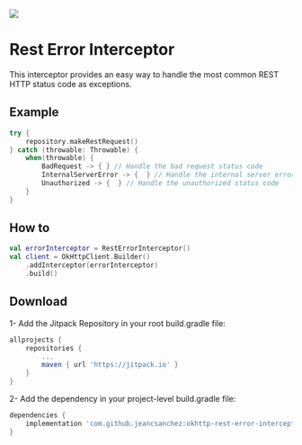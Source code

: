 [![](https://jitpack.io/v/jeancsanchez/okhttp-rest-error-interceptor.svg)](https://jitpack.io/#jeancsanchez/okhttp-rest-error-interceptor)

Rest Error Interceptor
===================

This interceptor provides an easy way to handle the most common REST HTTP status code as exceptions.

Example
--------

```kotlin
try {
    repository.makeRestRequest()
} catch (throwable: Throwable) {
    when(throwable) {
        BadRequest -> { } // Handle the bad request status code
        InternalServerError -> {  } // Handle the internal server error status code
        Unauthorized -> {  } // Handle the unauthorized status code
    }
}
```

How to
------

```kotlin
val errorInterceptor = RestErrorInterceptor()
val client = OkHttpClient.Builder()
    .addInterceptor(errorInterceptor)
    .build()
```

Download
--------
1- Add the Jitpack Repository in your root build.gradle file:

```groovy
allprojects {
    repositories {
        ...
        maven { url 'https://jitpack.io' }
    }
}
  ```

2- Add the dependency in your project-level build.gradle file:

```groovy
dependencies {
    implementation 'com.github.jeancsanchez:okhttp-rest-error-interceptor:{latest version}'
}
```